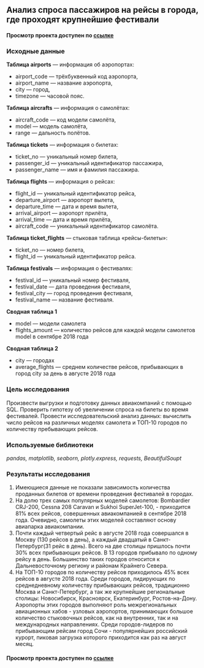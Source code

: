 ## Анализ спроса пассажиров на рейсы в города, где проходят крупнейшие фестивали
#### Просмотр проекта доступен по [ссылке](https://nbviewer.jupyter.org/github/Irrichie/yandex-praktikum-projects/blob/b4fb431cb50513094b6eefde837d95739dbb47ca/05-Airline-analytics/05-Airline-analytics.ipynb)
### Исходные данные
**Таблица airports** — информация об аэропортах:
*   airport_code — трёхбуквенный код аэропорта,
*	airport_name — название аэропорта,
*	city — город,
*	timezone — часовой пояс.

**Таблица aircrafts** — информация о самолётах:
*	aircraft_code — код модели самолёта,
*	model — модель самолёта,
*	range — дальность полётов.

**Таблица tickets** — информация о билетах:
*	ticket_no — уникальный номер билета,
*	passenger_id — уникальный идентификатор пассажира,
*	passenger_name — имя и фамилия пассажира.

**Таблица flights** — информация о рейсах:
*	flight_id — уникальный идентификатор рейса,
*	departure_airport — аэропорт вылета,
*	departure_time — дата и время вылета,
*	arrival_airport — аэропорт прилёта,
*	arrival_time — дата и время прилёта,
*	aircraft_code — уникальный идентификатор самолёта.

**Таблица ticket_flights** — стыковая таблица «рейсы-билеты»:
*	ticket_no — номер билета,
*	flight_id — уникальный идентификатор рейса.

**Таблица festivals** — информация о фестивалях:
*	festival_id — уникальный номер фестиваля,
*	festival_date — дата проведения фестиваля,
*	festival_city — город проведения фестиваля,
*	festival_name — название фестиваля.

**Сводная таблица 1**
* model — модели самолета
* flights_amount — количество рейсов для каждой модели самолетов model в сентябре 2018 года

**Сводная таблица 2**
* city — городах
* average_flights — среднем количестве рейсов, прибывающих в город city за день в августе 2018 года


### Цель исследования

Произвести выгрузки и подготовку данных авиакомпаний с помощью SQL. Проверить гипотезу об увеличении спроса на билеты во время фестивалей. Провести исследовательский анализ данных: вычислить число рейсов на различных моделях самолета и ТОП-10 городов по количеству пребывающих рейсов.

### Используемые библиотеки
*pandas, matplotlib, seaborn, plotly.express, requests, BeautifulSoupt*

### Результаты исследования
1. Имеющиеся данные не показали зависимость количества проданных билетов от времени проведения фестивалей в городах.
2. На долю трех самых популярных моделей самолетов: Bombardier CRJ-200, Cessna 208 Caravan и Sukhoi SuperJet-100, - приходится 81% всех рейсов, совершенных авиакомпанией в сентябре 2018 года. Очевидно, самолеты этих моделей составляют основу авиапарка авиакомпании.
3. Почти каждый четвертый рейс в августе 2018 года совершался в Москву (130 рейсов в день), а каждый двадцатый в Санкт-Петербург(31 рейс в день). Всего на две столицы пришлось почти 30% всех прибывающих рейсов. В 13 городов прибывало по одному рейсу в день. Большинство таких городов относится к Дальневосточному региону и районам Крайнего Севера.
4. На ТОП-10 городов по количеству рейсов приходилось 45% всех рейсов в августе 2018 года. Среди городов, лидирующих по среднедневному количеству прибывающих рейсов, традиционно Москва и Санкт-Петербург, а так же крупнейшие региональные столицы: Новосибирск, Красноярск, Екатеринбург, Ростов-на-Дону. Аэропорты этих городов выполняют роль межрегиональных авиационных хабов - узловых аэропортов, принимающих большое количество стыковочных рейсов, как на внутренних, так и на международных направлениях. Среди городов-лидеров по прибывающим рейсам город Сочи - популярнейших российский курорт, пиковая загрузка которого приходится как раз на август месяц.

#### Просмотр проекта доступен по [ссылке](https://nbviewer.jupyter.org/github/Irrichie/yandex-praktikum-projects/blob/b4fb431cb50513094b6eefde837d95739dbb47ca/05-Airline-analytics/05-Airline-analytics.ipynb)

